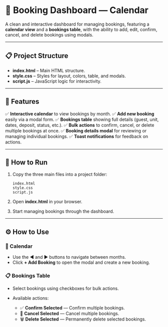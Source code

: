 # 🏨 Booking Dashboard — Calendar

A clean and interactive dashboard for managing bookings, featuring a **calendar view** and a **bookings table**, with the ability to add, edit, confirm, cancel, and delete bookings using modals.

---

## 📋 Project Structure

* **index.html** – Main HTML structure.
* **style.css** – Styles for layout, colors, table, and modals.
* **script.js** – JavaScript logic for interactivity.

---

## 🧩 Features

✅ **Interactive calendar** to view bookings by month.
✅ **Add new booking** easily via a modal form.
✅ **Bookings table** showing full details (guest, unit, dates, deposit, status, etc.).
✅ **Bulk actions** to confirm, cancel, or delete multiple bookings at once.
✅ **Booking details modal** for reviewing or managing individual bookings.
✅ **Toast notifications** for feedback on actions.

---

## 🧠 How to Run

1. Copy the three main files into a project folder:

   ```
   index.html
   style.css
   script.js
   ```
2. Open **index.html** in your browser.
3. Start managing bookings through the dashboard.

---

## ⚙️ How to Use

### 📅 Calendar

* Use the ◀ and ▶ buttons to navigate between months.
* Click **+ Add Booking** to open the modal and create a new booking.

### 📋 Bookings Table

* Select bookings using checkboxes for bulk actions.
* Available actions:

  * ✅ **Confirm Selected** — Confirm multiple bookings.
  * 🚫 **Cancel Selected** — Cancel multiple bookings.
  * 🗑️ **Delete Selected** — Permanently delete selected bookings.



